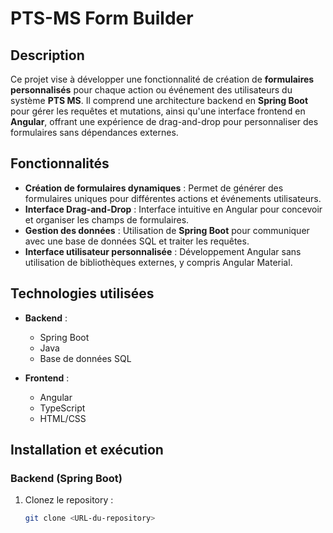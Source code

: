 # PTS-MS Form Builder

## Description  
Ce projet vise à développer une fonctionnalité de création de **formulaires personnalisés** pour chaque action ou événement des utilisateurs du système **PTS MS**. Il comprend une architecture backend en **Spring Boot** pour gérer les requêtes et mutations, ainsi qu'une interface frontend en **Angular**, offrant une expérience de drag-and-drop pour personnaliser des formulaires sans dépendances externes.

## Fonctionnalités  
- **Création de formulaires dynamiques** : Permet de générer des formulaires uniques pour différentes actions et événements utilisateurs.  
- **Interface Drag-and-Drop** : Interface intuitive en Angular pour concevoir et organiser les champs de formulaires.  
- **Gestion des données** : Utilisation de **Spring Boot** pour communiquer avec une base de données SQL et traiter les requêtes.  
- **Interface utilisateur personnalisée** : Développement Angular sans utilisation de bibliothèques externes, y compris Angular Material.  

## Technologies utilisées  
- **Backend** :  
  - Spring Boot  
  - Java  
  - Base de données SQL  

- **Frontend** :  
  - Angular  
  - TypeScript  
  - HTML/CSS  

## Installation et exécution  

### Backend (Spring Boot)  
1. Clonez le repository :  
   ```bash
   git clone <URL-du-repository>
